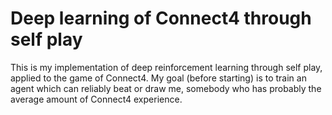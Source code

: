 # Deep learning of Connect4 through self play
This is my implementation of deep reinforcement learning through self play, applied to the game of Connect4. My goal (before starting) is to train an agent which can reliably beat or draw me, somebody who has probably the average amount of Connect4 experience.

